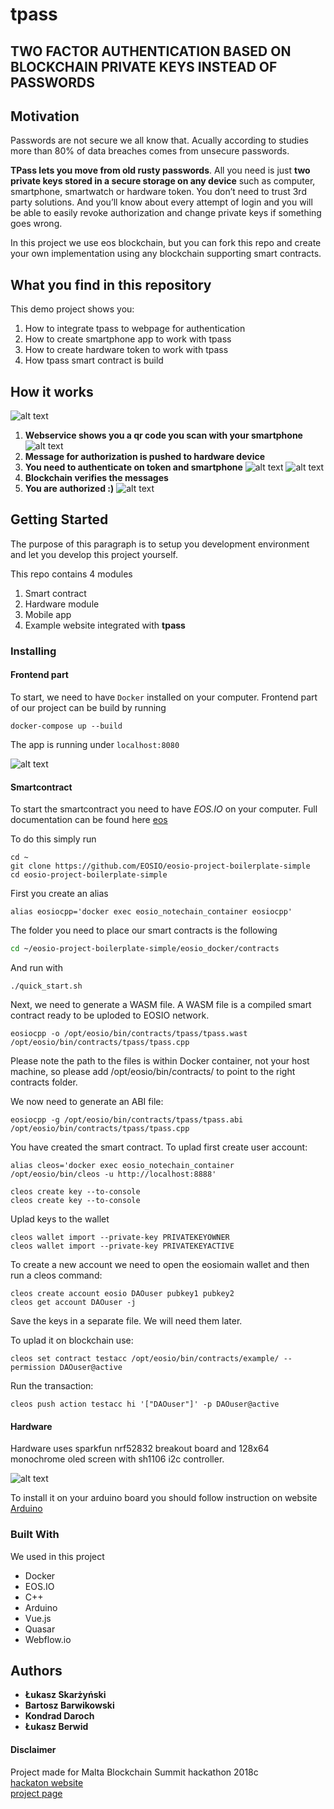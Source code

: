 # tpass
## TWO FACTOR AUTHENTICATION BASED ON BLOCKCHAIN PRIVATE KEYS INSTEAD OF PASSWORDS

## Motivation
Passwords are not secure we all know that. Acually according to studies more than 80% of data breaches comes from unsecure passwords.

**TPass lets you move from old rusty passwords**. All you need is just **two private keys stored in a secure storage on any device** such as computer, smartphone, smartwatch or hardware token. You don’t need to trust 3rd party solutions. And you’ll know about every attempt of login and you will be able to easily revoke authorization and change private keys if something goes wrong.

In this project we use eos blockchain, but you can fork this repo and create your own implementation using any blockchain supporting smart contracts.

## What you find in this repository
This demo project shows you:
1. How to integrate tpass to webpage for authentication
2. How to create smartphone app to work with tpass
3. How to create hardware token to work with tpass
4. How tpass smart contract is build

## How it works
![alt text](https://lh5.googleusercontent.com/sl6Z0wHpqiFg_v_OShv7b1UZzAvIqFH2eK8AwApDL_aYAyXNorciBp8GwzvS_MV0fyC_thWdqQyupVJuSXqA=w1920-h969-rw)
1. **Webservice shows you a qr code you scan with your smartphone**
![alt text](https://lh6.googleusercontent.com/laqRgE9t0JucRzRQAcXY9_sBHZZLGSQNk4XPX3sThW9BXJWinAUs9gWvwcB8tyqhh_TmBKwc5fmY-r-xeZ1d=w1920-h969-rw)
2. **Message for authorization is pushed to hardware device**
3. **You need to authenticate on token and smartphone**
![alt text](https://lh5.googleusercontent.com/ORs2snz7w1FprSnownDArdoJ2-CNJIU0ByCr5M4SYgpzQK6kOlgPmCOgCpXH3Bx2J5dUE3rGJkv_4ow_wpcv=w1920-h920-rw)
![alt text](https://lh5.googleusercontent.com/dwtQ3LD_OTOpB6EikGW0clauB3FUigchQdiXIylFj5-lAy6h9_VNbLka_mkjiv3bBAdJikWZtVCPpqTrTN6b=w1920-h920-rw)
4. **Blockchain verifies the messages**
5. **You are authorized :)**
![alt text](https://lh3.googleusercontent.com/gj3yr_78xTIITRWrpkcVZC5CtPhKz7FaR0MTOpC0UfNdmTBAVHPLt28qy9r0bRG2IRHVuJuu9CUA0KRfG-BQ=w1920-h969)

## Getting Started
The purpose of this paragraph is to setup you development environment and let you develop this project yourself.

This repo contains 4 modules

 1. Smart contract
 2. Hardware module
 3. Mobile app 
 4. Example website integrated with **tpass** 

### Installing

#### Frontend part
To start, we need to have `Docker` installed on your computer. Frontend part of our project can be build by running 
```
docker-compose up --build
```
The app is running under 
`localhost:8080`

![alt text](https://lh3.googleusercontent.com/ymnzKMZPE2A_g4ZmGCooTEM7CW6o0_gzkjJgvc7LvRAU63dDymoj1B289mkW9D5h-6Hr_SRXOzjf1r8z1QLO=w1920-h920-rw)
#### Smartcontract
To start the smartcontract you need to have _EOS.IO_ on your computer. 
Full documentation can be found here [eos](https://developers.eos.io/)

To do this simply run 
```
cd ~
git clone https://github.com/EOSIO/eosio-project-boilerplate-simple
cd eosio-project-boilerplate-simple
```
First you create an alias 
```
alias eosiocpp='docker exec eosio_notechain_container eosiocpp'
```
The folder you need to place our smart contracts is the following
```bash
cd ~/eosio-project-boilerplate-simple/eosio_docker/contracts
```
And run with
```
./quick_start.sh
```
Next, we need to generate a WASM file. A WASM file is a compiled smart contract ready to be uploded to EOSIO network.
```
eosiocpp -o /opt/eosio/bin/contracts/tpass/tpass.wast /opt/eosio/bin/contracts/tpass/tpass.cpp
```
Please note the path to the files is within Docker container, not your host machine, so please add /opt/eosio/bin/contracts/ to point to the right contracts folder.

We now need to generate an ABI file:
```
eosiocpp -g /opt/eosio/bin/contracts/tpass/tpass.abi /opt/eosio/bin/contracts/tpass/tpass.cpp
```
You have created the smart contract. 
To uplad first create user account:
```
alias cleos='docker exec eosio_notechain_container /opt/eosio/bin/cleos -u http://localhost:8888'

cleos create key --to-console
cleos create key --to-console
```
Uplad keys to the wallet
```
cleos wallet import --private-key PRIVATEKEYOWNER
cleos wallet import --private-key PRIVATEKEYACTIVE
```

To create a new account we need to open the eosiomain wallet and then run a cleos command:
```
cleos create account eosio DAOuser pubkey1 pubkey2
cleos get account DAOuser -j
```

Save the keys in a separate file. We will need them later.

To uplad it on blockchain use:
```
cleos set contract testacc /opt/eosio/bin/contracts/example/ --permission DAOuser@active
```
Run the transaction:
```
cleos push action testacc hi '["DAOuser"]' -p DAOuser@active
```


#### Hardware
Hardware uses sparkfun nrf52832 breakout board and 128x64 monochrome oled screen with sh1106 i2c controller.

![alt text](https://lh6.googleusercontent.com/9UITQkZWaEraV00-TlSD-nJtVrFnaR-M58xQcRNi5mjntNouXicZEHnypGd7j972Kg7EX7sMwDXWzXRDdkei=w1920-h920-rw)

To install it on your arduino board you should follow instruction on website [Arduino](https://www.arduino.cc/en/Guide/HomePage)

### Built With
We used in this project
* Docker
* EOS.IO
* C++
* Arduino
* Vue.js
* Quasar
* Webflow.io

## Authors
* **Łukasz Skarżyński**
* **Bartosz Barwikowski**
* **Kondrad Daroch**
* **Łukasz Berwid**

#### Disclaimer
Project made for Malta Blockchain Summit hackathon 2018c</br>
[hackaton website](https://malta-blockchain.devpost.com) </br>
[project page](https://devpost.com/software/tpass)

